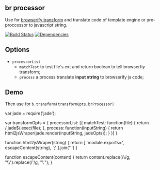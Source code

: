 ## br processor

Use for [browserify transform](https://github.com/substack/node-browserify#btransformopts-tr)
and translate code of template engine or pre-proccessor to javascript string.

[![Build Status](https://travis-ci.org/morlay/br-accord-render.svg?branch=master)](https://travis-ci.org/morlay/br-accord-render)
[![Dependencies](https://david-dm.org/morlay/br-accord-render.png)](https://david-dm.org/morlay/br-accord-render)

## Options

* `processorList`
  - `matchTest` to test file's ext and return boolean to tell browserfiy transform;
  - `process` a process translate **input string** to browserify js code;

## Demo

Then use for `b.transform(transformOpts,brProcessor)`

  var jade = require('jade');

  var transformOpts = {
    processorList: [{
      matchTest: function(file) {
        return /\.jade$/.exec(file);
      },
      process: function(inputString) {
        return html2jsWraper(jade.render(inputString, jadeOpts));
      }
    }]
  }

  function html2jsWraper(string) {
    return [
      'module.exports=',
      escapeContent(string),
      ';'
    ].join('\'')
  }

  function escapeContent(content) {
    return content.replace(/\\/g, "\\\\").replace(/'/g, "\\'");
  }
